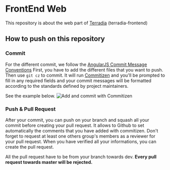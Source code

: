 # FrontEnd Web

This repository is about the web part of [Terradia](http://terradia.eu/) (terradia-frontend)

## How to push on this repository
### Commit
For the different commit, we follow the [AngularJS Commit Message Conventions](https://gist.github.com/stephenparish/9941e89d80e2bc58a153)
First, you have to add the different files that you want to push. Then use `git cz` to  commit. It will run [Commitizen](https://github.com/commitizen/cz-cli) and you'll be prompted to fill in any required fields and your commit messages will be formatted according to the standards defined by project maintainers.

See the example below.
![Add and commit with Commitizen](https://github.com/commitizen/cz-cli/raw/master/meta/screenshots/add-commit.png)

### Push & Pull Request
After your commit, you can push on your branch and squash all your commit before creating your pull request. It allows to Github to set automatically the comments that you have added with commitizen. 
Don't forget to request at least one others group's members as a reviewer for your pull request.
When you have verified all your informations, you can create the pull request.

All the pull request have to be from your branch towards dev. **Every pull request towards master  will be rejected.**

